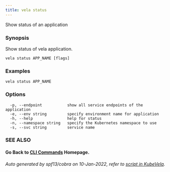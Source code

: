 ```yaml
---
title: vela status
---
```


Show status of an application

### Synopsis

Show status of vela application.

```
vela status APP_NAME [flags]
```

### Examples

```
vela status APP_NAME
```

### Options

```
  -p, --endpoint           show all service endpoints of the application
  -e, --env string         specify environment name for application
  -h, --help               help for status
  -n, --namespace string   specify the Kubernetes namespace to use
  -s, --svc string         service name
```

### SEE ALSO



#### Go Back to [CLI Commands](vela) Homepage.


###### Auto generated by spf13/cobra on 10-Jan-2022, refer to [script in KubeVela](https://github.com/oam-dev/kubevela/tree/master/hack/docgen).
